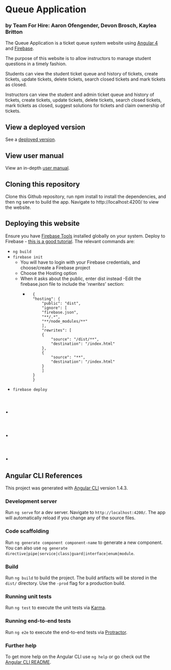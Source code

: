 # Queue Application

### by Team For Hire: Aaron Ofengender, Devon Brosch, Kaylea Britton

The Queue Application is a ticket queue system website using [Angular 4](https://angular.io/) and [Firebase](https://firebase.google.com/).

The purpose of this website is to allow instructors to manage student questions in a timely fashion.

Students can view the student ticket queue and history of tickets, create tickets, update tickets, delete tickets, search closed tickets and mark tickets as closed.

Instructors can view the student and admin ticket queue and history of tickets, create tickets, update tickets, delete tickets, search closed tickets, mark tickets as closed, suggest solutions for tickets and claim ownership of tickets.

## View a deployed version

See a [deployed version]().

## View user manual

View an in-depth [user manual]().

## Cloning this repository

Clone this Github repository, run npm install to install the dependencies, and then ng serve to build the app. Navigate to http://localhost:4200/ to view the website.

## Deploying this website

Ensure you have [Firebase Tools](https://github.com/firebase/firebase-tools) installed globally on your system. Deploy to Firebase - [this is a good tutorial](https://alligator.io/angular/deploying-angular-app-to-firebase/). The relevant commands are:

- `ng build`
- `firebase init`
    - You will have to login with your Firebase credentials, and choose/create a Firebase project
    - Choose the Hosting option
    - When it asks about the public, enter dist instead
    -Edit the firebase.json file to include the '*rewrites*' section:
        - ``` {
            {
            "hosting": {
                "public": "dist",
                "ignore": [
                "firebase.json",
                "**/.*",
                "**/node_modules/**"
                ],
                "rewrites": [
                {
                    "source": "/dist/**",
                    "destination": "/index.html"
                },
                {
                    "source": "**",
                    "destination": "/index.html"
                }
                ]
            }
            }
 - `firebase deploy`

# .
# .
# .



## Angular CLI References


This project was generated with [Angular CLI](https://github.com/angular/angular-cli) version 1.4.3.

### Development server

Run `ng serve` for a dev server. Navigate to `http://localhost:4200/`. The app will automatically reload if you change any of the source files.

### Code scaffolding

Run `ng generate component component-name` to generate a new component. You can also use `ng generate directive|pipe|service|class|guard|interface|enum|module`.

### Build

Run `ng build` to build the project. The build artifacts will be stored in the `dist/` directory. Use the `-prod` flag for a production build.

### Running unit tests

Run `ng test` to execute the unit tests via [Karma](https://karma-runner.github.io).

### Running end-to-end tests

Run `ng e2e` to execute the end-to-end tests via [Protractor](http://www.protractortest.org/).

### Further help

To get more help on the Angular CLI use `ng help` or go check out the [Angular CLI README](https://github.com/angular/angular-cli/blob/master/README.md).

